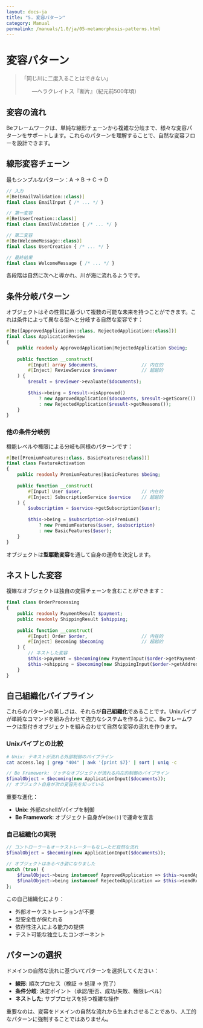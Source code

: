 ```yaml
---
layout: docs-ja
title: "5. 変容パターン"
category: Manual
permalink: /manuals/1.0/ja/05-metamorphosis-patterns.html
---
```


# 変容パターン

> 「同じ川に二度入ることはできない」
> 
> 　　—ヘラクレイトス『断片』（紀元前500年頃）

## 変容の流れ

Beフレームワークは、単純な線形チェーンから複雑な分岐まで、様々な変容パターンをサポートします。これらのパターンを理解することで、自然な変容フローを設計できます。

## 線形変容チェーン

最もシンプルなパターン：A → B → C → D

```php
// 入力
#[Be(EmailValidation::class)]
final class EmailInput { /* ... */ }

// 第一変容
#[Be(UserCreation::class)]
final class EmailValidation { /* ... */ }

// 第二変容
#[Be(WelcomeMessage::class)]
final class UserCreation { /* ... */ }

// 最終結果
final class WelcomeMessage { /* ... */ }
```

各段階は自然に次へと導かれ、川が海に流れるようです。

## 条件分岐パターン

オブジェクトはその性質に基づいて複数の可能な未来を持つことができます。これは条件によって異なる型へと分岐する自然な変容です：

```php
#[Be([ApprovedApplication::class, RejectedApplication::class])]
final class ApplicationReview
{
    public readonly ApprovedApplication|RejectedApplication $being;
    
    public function __construct(
        #[Input] array $documents,                // 内在的
        #[Inject] ReviewService $reviewer         // 超越的
    ) {
        $result = $reviewer->evaluate($documents);
        
        $this->being = $result->isApproved()
            ? new ApprovedApplication($documents, $result->getScore())
            : new RejectedApplication($result->getReasons());
    }
}
```

### 他の条件分岐例

機能レベルや権限による分岐も同様のパターンです：

```php
#[Be([PremiumFeatures::class, BasicFeatures::class])]
final class FeatureActivation
{
    public readonly PremiumFeatures|BasicFeatures $being;
    
    public function __construct(
        #[Input] User $user,                      // 内在的
        #[Inject] SubscriptionService $service    // 超越的
    ) {
        $subscription = $service->getSubscription($user);
        
        $this->being = $subscription->isPremium()
            ? new PremiumFeatures($user, $subscription)
            : new BasicFeatures($user);
    }
}
```

オブジェクトは**型駆動変容**を通して自身の運命を決定します。


## ネストした変容

複雑なオブジェクトは独自の変容チェーンを含むことができます：

```php
final class OrderProcessing
{
    public readonly PaymentResult $payment;
    public readonly ShippingResult $shipping;
    
    public function __construct(
        #[Input] Order $order,                    // 内在的
        #[Inject] Becoming $becoming              // 超越的
    ) {
        // ネストした変容
        $this->payment = $becoming(new PaymentInput($order->getPayment()));
        $this->shipping = $becoming(new ShippingInput($order->getAddress()));
    }
}
```

## 自己組織化パイプライン

これらのパターンの美しさは、それらが**自己組織化**であることです。Unixパイプが単純なコマンドを組み合わせて強力なシステムを作るように、Beフレームワークは型付きオブジェクトを組み合わせて自然な変容の流れを作ります。

### Unixパイプとの比較

```bash
# Unix: テキストが流れる外部制御のパイプライン
cat access.log | grep "404" | awk '{print $7}' | sort | uniq -c
```

```php
// Be Framework: リッチなオブジェクトが流れる内在的制御のパイプライン
$finalObject = $becoming(new ApplicationInput($documents));
// オブジェクト自身が次の変容先を知っている
```

重要な進化：
- **Unix**: 外部のshellがパイプを制御
- **Be Framework**: オブジェクト自身が`#[Be()]`で運命を宣言

### 自己組織化の実現

```php
// コントローラーもオーケストレーターもなし—ただ自然な流れ
$finalObject = $becoming(new ApplicationInput($documents));

// オブジェクトはあるべき姿になりました
match (true) {
    $finalObject->being instanceof ApprovedApplication => $this->sendApprovalEmail($finalObject->being),
    $finalObject->being instanceof RejectedApplication => $this->sendRejectionEmail($finalObject->being),
};
```

この自己組織化により：
- 外部オーケストレーションが不要
- 型安全性が保たれる
- 依存性注入による能力の提供
- テスト可能な独立したコンポーネント

## パターンの選択

ドメインの自然な流れに基づいてパターンを選択してください：

- **線形**: 順次プロセス（検証 → 処理 → 完了）
- **条件分岐**: 決定ポイント（承認/拒否、成功/失敗、権限レベル）
- **ネストした**: サブプロセスを持つ複雑な操作

重要なのは、変容をドメインの自然な流れから生まれさせることであり、人工的なパターンに強制することではありません。
